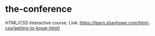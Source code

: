 # the-conference
HTML/CSS Interactive course. Link: https://learn.shayhowe.com/html-css/getting-to-know-html/

